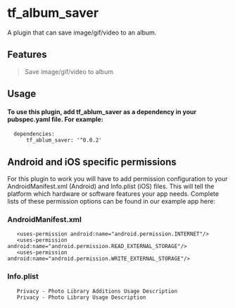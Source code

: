 # tf_album_saver
A plugin that can save image/gif/video to an album.

## Features
> Save image/gif/video to album

## Usage 
#### To use this plugin, add tf_ablum_saver as a dependency in your pubspec.yaml file. For example:
  ```
    dependencies:
        tf_ablum_saver: '^0.0.2'
  ```

## Android and iOS specific permissions #
For this plugin to work you will have to add permission configuration to your AndroidManifest.xml (Android) and Info.plist (iOS) files. This will tell the platform which hardware or software features your app needs. Complete lists of these permission options can be found in our example app here:

### AndroidManifest.xml
 ```
    <uses-permission android:name="android.permission.INTERNET"/>
    <uses-permission android:name="android.permission.READ_EXTERNAL_STORAGE"/>
    <uses-permission android:name="android.permission.WRITE_EXTERNAL_STORAGE"/>
 ```
### Info.plist
 ```
    Privacy - Photo Library Additions Usage Description
    Privacy - Photo Library Usage Description
 ```